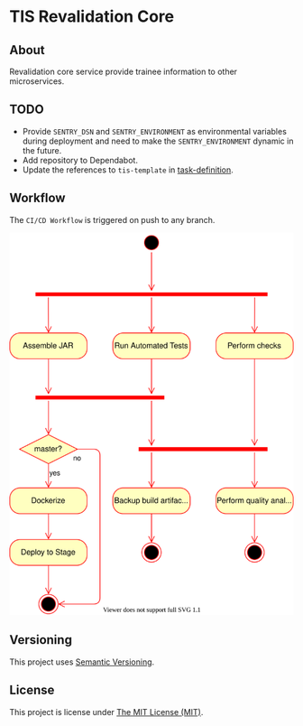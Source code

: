 # TIS Revalidation Core

## About
Revalidation core service provide trainee information to other microservices.

## TODO
 - Provide `SENTRY_DSN` and `SENTRY_ENVIRONMENT` as environmental variables
   during deployment and need to make the `SENTRY_ENVIRONMENT` dynamic in the future.
 - Add repository to Dependabot.
 - Update the references to `tis-template` in [task-definition].

## Workflow
The `CI/CD Workflow` is triggered on push to any branch.

![CI/CD workflow](.github/workflows/ci-cd-workflow.svg "CI/CD Workflow")

## Versioning
This project uses [Semantic Versioning](semver.org).

## License
This project is license under [The MIT License (MIT)](LICENSE).

[task-definition]: .aws/task-definition.json
